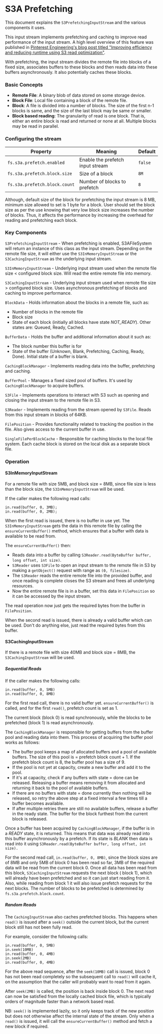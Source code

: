 <!---
  Licensed under the Apache License, Version 2.0 (the "License");
  you may not use this file except in compliance with the License.
  You may obtain a copy of the License at

   http://www.apache.org/licenses/LICENSE-2.0

  Unless required by applicable law or agreed to in writing, software
  distributed under the License is distributed on an "AS IS" BASIS,
  WITHOUT WARRANTIES OR CONDITIONS OF ANY KIND, either express or implied.
  See the License for the specific language governing permissions and
  limitations under the License. See accompanying LICENSE file.
-->

# S3A Prefetching

This document explains the `S3PrefetchingInputStream` and the various components it uses.

This input stream implements prefetching and caching to improve read performance of the input
stream.
A high level overview of this feature was published in
[Pinterest Engineering's blog post titled "Improving efficiency and reducing runtime using S3 read optimization"](https://medium.com/pinterest-engineering/improving-efficiency-and-reducing-runtime-using-s3-read-optimization-b31da4b60fa0).

With prefetching, the input stream divides the remote file into blocks of a fixed size, associates
buffers to these blocks and then reads data into these buffers asynchronously.
It also potentially caches these blocks.

### Basic Concepts

* **Remote File**: A binary blob of data stored on some storage device.
* **Block File**: Local file containing a block of the remote file.
* **Block**: A file is divided into a number of blocks.
The size of the first n-1 blocks is same, and the size of the last block may be same or smaller.
* **Block based reading**: The granularity of read is one block.
That is, either an entire block is read and returned or none at all.
Multiple blocks may be read in parallel.

### Configuring the stream

|Property    |Meaning    |Default    |
|---|---|---|
|`fs.s3a.prefetch.enabled`    |Enable the prefetch input stream    |`false` |
|`fs.s3a.prefetch.block.size`    |Size of a block    |`8M`    |
|`fs.s3a.prefetch.block.count`    |Number of blocks to prefetch    |`8`    |

Although, default size of the block for prefetching the input stream is 8 MB, minimum size allowed to set
is 1 byte for a block. User should set the block size as per the use knowing that very low block size increases
the number of blocks. Thus, it affects the performance by increasing the overhead for reading and prefetching
each block.

### Key Components

`S3PrefetchingInputStream` - When prefetching is enabled, S3AFileSystem will return an instance of
this class as the input stream.
Depending on the remote file size, it will either use
the `S3InMemoryInputStream` or the `S3CachingInputStream` as the underlying input stream.

`S3InMemoryInputStream` - Underlying input stream used when the remote file size < configured block
size.
Will read the entire remote file into memory.

`S3CachingInputStream` - Underlying input stream used when remote file size > configured block size.
Uses asynchronous prefetching of blocks and caching to improve performance.

`BlockData` - Holds information about the blocks in a remote file, such as:

* Number of blocks in the remote file
* Block size
* State of each block (initially all blocks have state *NOT_READY*).
Other states are: Queued, Ready, Cached.

`BufferData` - Holds the buffer and additional information about it such as:

* The block number this buffer is for
* State of the buffer (Unknown, Blank, Prefetching, Caching, Ready, Done).
Initial state of a buffer is blank.

`CachingBlockManager` - Implements reading data into the buffer, prefetching and caching.

`BufferPool` - Manages a fixed sized pool of buffers.
It's used by `CachingBlockManager` to acquire buffers.

`S3File` - Implements operations to interact with S3 such as opening and closing the input stream to
the remote file in S3.

`S3Reader` - Implements reading from the stream opened by `S3File`.
Reads from this input stream in blocks of 64KB.

`FilePosition` - Provides functionality related to tracking the position in the file.
Also gives access to the current buffer in use.

`SingleFilePerBlockCache` - Responsible for caching blocks to the local file system.
Each cache block is stored on the local disk as a separate block file.

### Operation

#### S3InMemoryInputStream

For a remote file with size 5MB, and block size = 8MB, since file size is less than the block size,
the `S3InMemoryInputStream` will be used.

If the caller makes the following read calls:

```
in.read(buffer, 0, 3MB);
in.read(buffer, 0, 2MB);
```

When the first read is issued, there is no buffer in use yet.
The `S3InMemoryInputStream` gets the data in this remote file by calling the `ensureCurrentBuffer()`
method, which ensures that a buffer with data is available to be read from.

The `ensureCurrentBuffer()` then:

* Reads data into a buffer by calling `S3Reader.read(ByteBuffer buffer, long offset, int size)`.
* `S3Reader` uses `S3File` to open an input stream to the remote file in S3 by making
  a `getObject()` request with range as `(0, filesize)`.
* The `S3Reader` reads the entire remote file into the provided buffer, and once reading is complete
  closes the S3 stream and frees all underlying resources.
* Now the entire remote file is in a buffer, set this data in `FilePosition` so it can be accessed
  by the input stream.

The read operation now just gets the required bytes from the buffer in `FilePosition`.

When the second read is issued, there is already a valid buffer which can be used.
Don't do anything else, just read the required bytes from this buffer.

#### S3CachingInputStream

If there is a remote file with size 40MB and block size = 8MB, the `S3CachingInputStream` will be
used.

##### Sequential Reads

If the caller makes the following calls:

```
in.read(buffer, 0, 5MB)
in.read(buffer, 0, 8MB)
```

For the first read call, there is no valid buffer yet.
`ensureCurrentBuffer()` is called, and for the first `read()`, prefetch count is set as 1.

The current block (block 0) is read synchronously, while the blocks to be prefetched (block 1) is
read asynchronously.

The `CachingBlockManager` is responsible for getting buffers from the buffer pool and reading data
into them. This process of acquiring the buffer pool works as follows:

* The buffer pool keeps a map of allocated buffers and a pool of available buffers.
The size of this pool is = prefetch block count + 1.
If the prefetch block count is 8, the buffer pool has a size of 9.
* If the pool is not yet at capacity, create a new buffer and add it to the pool.
* If it's at capacity, check if any buffers with state = done can be released.
Releasing a buffer means removing it from allocated and returning it back to the pool of available
buffers.
* If there are no buffers with state = done currently then nothing will be released, so retry the
  above step at a fixed interval a few times till a buffer becomes available.
* If after multiple retries there are still no available buffers, release a buffer in the ready state.
The buffer for the block furthest from the current block is released.

Once a buffer has been acquired by `CachingBlockManager`, if the buffer is in a *READY* state, it is
returned.
This means that data was already read into this buffer asynchronously by a prefetch.
If its state is *BLANK* then data is read into it using
`S3Reader.read(ByteBuffer buffer, long offset, int size).`

For the second read call, `in.read(buffer, 0, 8MB)`, since the block sizes are of 8MB and only 5MB
of block 0 has been read so far, 3MB of the required data will be read from the current block 0.
Once all data has been read from this block, `S3CachingInputStream` requests the next block (
block 1), which will already have been prefetched and so it can just start reading from it.
Also, while reading from block 1 it will also issue prefetch requests for the next blocks.
The number of blocks to be prefetched is determined by `fs.s3a.prefetch.block.count`.

##### Random Reads

The `CachingInputStream` also caches prefetched blocks. This happens when `read()` is issued
after a `seek()` outside the current block, but the current block still has not been fully read.

For example, consider the following calls:

```
in.read(buffer, 0, 5MB)
in.seek(10MB)
in.read(buffer, 0, 4MB)
in.seek(2MB)
in.read(buffer, 0, 4MB)
```

For the above read sequence, after the `seek(10MB)` call is issued, block 0 has not been read
completely so the subsequent call to `read()` will cache it, on the assumption that the caller
will probably want to read from it again.

After `seek(2MB)` is called, the position is back inside block 0. The next read can now be
satisfied from the locally cached block file, which is typically orders of magnitude faster
than a network based read.

NB: `seek()` is implemented lazily, so it only keeps track of the new position but does not
otherwise affect the internal state of the stream. Only when a `read()` is issued, it will call
the `ensureCurrentBuffer()` method and fetch a new block if required.
